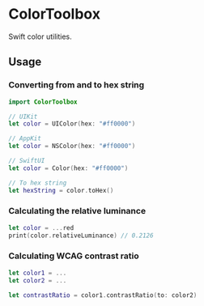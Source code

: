 # ColorToolbox

Swift color utilities.

## Usage

### Converting from and to hex string

```swift
import ColorToolbox

// UIKit
let color = UIColor(hex: "#ff0000")

// AppKit
let color = NSColor(hex: "#ff0000")

// SwiftUI
let color = Color(hex: "#ff0000")

// To hex string
let hexString = color.toHex()
```

### Calculating the relative luminance

```swift
let color = ...red
print(color.relativeLuminance) // 0.2126
```

### Calculating WCAG contrast ratio

```swift
let color1 = ...
let color2 = ...

let contrastRatio = color1.contrastRatio(to: color2)
```
